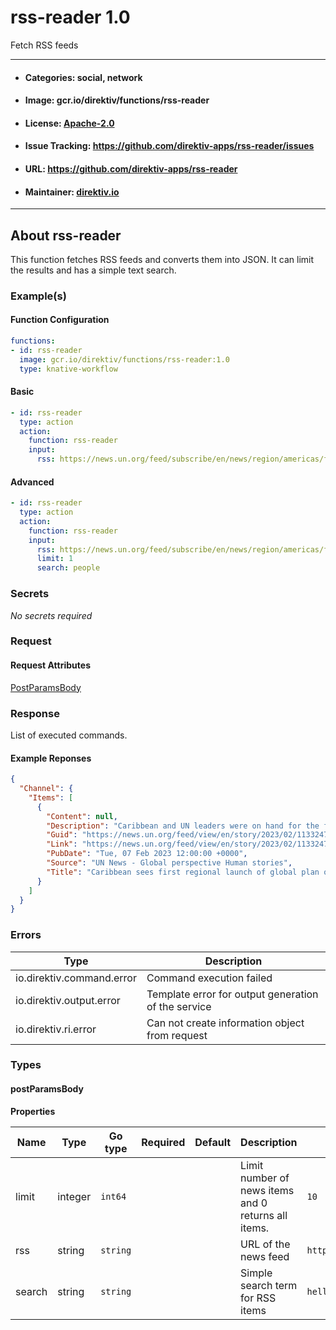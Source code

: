 
# rss-reader 1.0

Fetch RSS feeds

---
- #### Categories: social, network
- #### Image: gcr.io/direktiv/functions/rss-reader 
- #### License: [Apache-2.0](https://www.apache.org/licenses/LICENSE-2.0)
- #### Issue Tracking: https://github.com/direktiv-apps/rss-reader/issues
- #### URL: https://github.com/direktiv-apps/rss-reader
- #### Maintainer: [direktiv.io](https://www.direktiv.io) 
---

## About rss-reader

This function fetches RSS feeds and converts them into JSON. It can limit the results and has a simple text search.

### Example(s)
  #### Function Configuration
```yaml
functions:
- id: rss-reader
  image: gcr.io/direktiv/functions/rss-reader:1.0
  type: knative-workflow
```
   #### Basic
```yaml
- id: rss-reader
  type: action
  action:
    function: rss-reader
    input: 
      rss: https://news.un.org/feed/subscribe/en/news/region/americas/feed/rss.xml
```
   #### Advanced
```yaml
- id: rss-reader
  type: action
  action:
    function: rss-reader
    input: 
      rss: https://news.un.org/feed/subscribe/en/news/region/americas/feed/rss.xml
      limit: 1
      search: people
```

   ### Secrets


*No secrets required*







### Request



#### Request Attributes
[PostParamsBody](#post-params-body)

### Response
  List of executed commands.
#### Example Reponses
    
```json
{
  "Channel": {
    "Items": [
      {
        "Content": null,
        "Description": "Caribbean and UN leaders were on hand for the first regional launch of a plan to ensure that every person on the planet is protected by early warning systems by 2027, held in Bridgetown, Barbados on Tuesday.?",
        "Guid": "https://news.un.org/feed/view/en/story/2023/02/1133247",
        "Link": "https://news.un.org/feed/view/en/story/2023/02/1133247",
        "PubDate": "Tue, 07 Feb 2023 12:00:00 +0000",
        "Source": "UN News - Global perspective Human stories",
        "Title": "Caribbean sees first regional launch of global plan on early warning systems"
      }
    ]
  }
}
```

### Errors
| Type | Description
|------|---------|
| io.direktiv.command.error | Command execution failed |
| io.direktiv.output.error | Template error for output generation of the service |
| io.direktiv.ri.error | Can not create information object from request |


### Types
#### <span id="post-params-body"></span> postParamsBody

  



**Properties**

| Name | Type | Go type | Required | Default | Description | Example |
|------|------|---------|:--------:| ------- |-------------|---------|
| limit | integer| `int64` |  | | Limit number of news items and 0 returns all items. | `10` |
| rss | string| `string` |  | | URL of the news feed | `https://www.theonion.com/rss` |
| search | string| `string` |  | | Simple search term for RSS items | `hello` |

 
